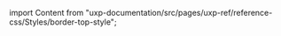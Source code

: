 
import Content from "uxp-documentation/src/pages/uxp-ref/reference-css/Styles/border-top-style";

<Content query="product=xd"/>

